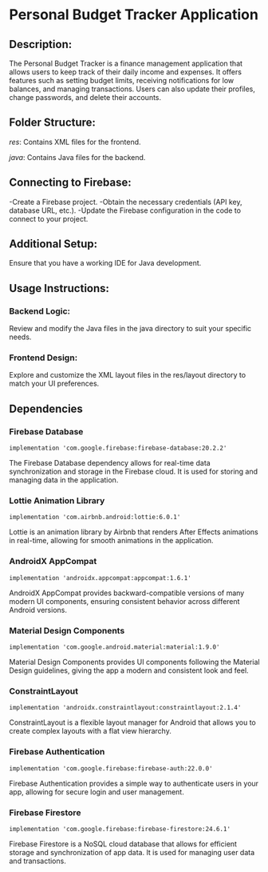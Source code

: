 # Personal Budget Tracker Application


## Description:

The Personal Budget Tracker is a finance management application that allows users to keep track of their daily income and expenses. It offers features such as setting budget limits, receiving notifications for low balances, and managing transactions. Users can also update their profiles, change passwords, and delete their accounts.

## Folder Structure:

_res_: Contains XML files for the frontend.

_java_: Contains Java files for the backend.

## Connecting to Firebase:

-Create a Firebase project.
-Obtain the necessary credentials (API key, database URL, etc.).
-Update the Firebase configuration in the code to connect to your project.

## Additional Setup:
Ensure that you have a working IDE for Java development.

## Usage Instructions:

### Backend Logic:
Review and modify the Java files in the java directory to suit your specific needs.

### Frontend Design:
Explore and customize the XML layout files in the res/layout directory to match your UI preferences.

## Dependencies
### Firebase Database

`implementation 'com.google.firebase:firebase-database:20.2.2'`

The Firebase Database dependency allows for real-time data synchronization and storage in the Firebase cloud. It is used for storing and managing data in the application.

### Lottie Animation Library

` implementation 'com.airbnb.android:lottie:6.0.1' `

Lottie is an animation library by Airbnb that renders After Effects animations in real-time, allowing for smooth animations in the application.

### AndroidX AppCompat

` implementation 'androidx.appcompat:appcompat:1.6.1' `

AndroidX AppCompat provides backward-compatible versions of many modern UI components, ensuring consistent behavior across different Android versions.

### Material Design Components

` implementation 'com.google.android.material:material:1.9.0' `

Material Design Components provides UI components following the Material Design guidelines, giving the app a modern and consistent look and feel.

### ConstraintLayout

`implementation 'androidx.constraintlayout:constraintlayout:2.1.4'`

ConstraintLayout is a flexible layout manager for Android that allows you to create complex layouts with a flat view hierarchy.

### Firebase Authentication

` implementation 'com.google.firebase:firebase-auth:22.0.0' `

Firebase Authentication provides a simple way to authenticate users in your app, allowing for secure login and user management.

### Firebase Firestore

`implementation 'com.google.firebase:firebase-firestore:24.6.1'`

Firebase Firestore is a NoSQL cloud database that allows for efficient storage and synchronization of app data. It is used for managing user data and transactions.

